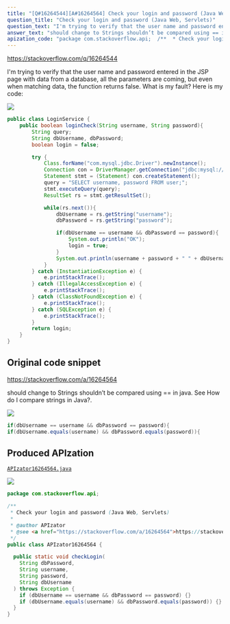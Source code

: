 ```yaml
---
title: "[Q#16264544][A#16264564] Check your login and password (Java Web, Servlets)"
question_title: "Check your login and password (Java Web, Servlets)"
question_text: "I'm trying to verify that the user name and password entered in the JSP page with data from a database, all the parameters are coming, but even when matching data, the function returns false. What is my fault? Here is my code:"
answer_text: "should change to Strings shouldn’t be compared using == in java. See How do I compare strings in Java?."
apization_code: "package com.stackoverflow.api;  /**  * Check your login and password (Java Web, Servlets)  *  * @author APIzator  * @see <a href=\"https://stackoverflow.com/a/16264564\">https://stackoverflow.com/a/16264564</a>  */ public class APIzator16264564 {    public static void checkLogin(     String dbPassword,     String username,     String password,     String dbUsername   ) throws Exception {     if (dbUsername == username && dbPassword == password) {}     if (dbUsername.equals(username) && dbPassword.equals(password)) {}   } }"
---
```


https://stackoverflow.com/q/16264544

I&#x27;m trying to verify that the user name and password entered in the JSP page with data from a database, all the parameters are coming, but even when matching data, the function returns false. What is my fault?
Here is my code:


<div class="code-logo"><img src="/stackoverflow.png" /></div>

```java
public class LoginService {
    public boolean loginCheck(String username, String password){
        String query;
        String dbUsername, dbPassword;
        boolean login = false;

        try {
            Class.forName("com.mysql.jdbc.Driver").newInstance();
            Connection con = DriverManager.getConnection("jdbc:mysql://localhost:3306/blog_u", "root", "root");
            Statement stmt = (Statement) con.createStatement();
            query = "SELECT username, password FROM user;";
            stmt.executeQuery(query);
            ResultSet rs = stmt.getResultSet();

            while(rs.next()){
                dbUsername = rs.getString("username");
                dbPassword = rs.getString("password");

                if(dbUsername == username && dbPassword == password){
                    System.out.println("OK");
                    login = true;
                }
                System.out.println(username + password + " " + dbUsername + dbPassword);
            }
        } catch (InstantiationException e) {
            e.printStackTrace();
        } catch (IllegalAccessException e) {
            e.printStackTrace();
        } catch (ClassNotFoundException e) {
            e.printStackTrace();
        } catch (SQLException e) {
            e.printStackTrace();
        }
        return login;
    }
}
```


## Original code snippet

https://stackoverflow.com/a/16264564

should change to
Strings shouldn’t be compared using == in java. See How do I compare strings in Java?.

<div class="code-logo"><img src="/stackoverflow.png" /></div>

```java
if(dbUsername == username && dbPassword == password){
if(dbUsername.equals(username) && dbPassword.equals(password)){
```

## Produced APIzation

[`APIzator16264564.java`](https://github.com/pasqualesalza/apization/raw/main/data/search/APIzator16264564.java)

<div class="code-logo"><img src="/apizator.png" /></div>

```java
package com.stackoverflow.api;

/**
 * Check your login and password (Java Web, Servlets)
 *
 * @author APIzator
 * @see <a href="https://stackoverflow.com/a/16264564">https://stackoverflow.com/a/16264564</a>
 */
public class APIzator16264564 {

  public static void checkLogin(
    String dbPassword,
    String username,
    String password,
    String dbUsername
  ) throws Exception {
    if (dbUsername == username && dbPassword == password) {}
    if (dbUsername.equals(username) && dbPassword.equals(password)) {}
  }
}

```